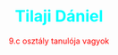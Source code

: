 <html>
    <head>
    <style>
p{
 text-align: center;
 color:red;   
}
h1{
   text-align: center;
   color:aqua; 
}
</style>
<h1>Tilaji Dániel</h1>
</head>
<body>
    <p>9.c osztály tanulója vagyok</p>
    </body>
    </html>
